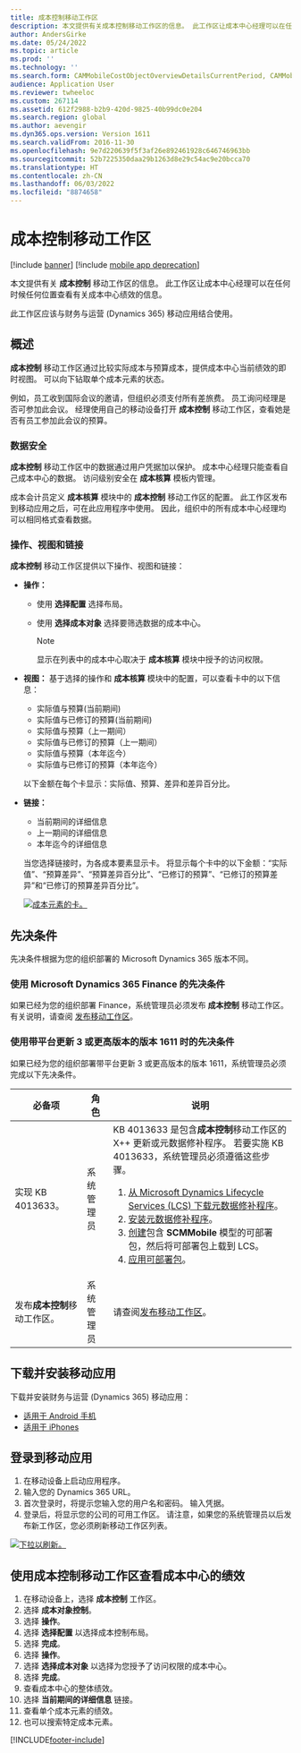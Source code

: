 ```yaml
---
title: 成本控制移动工作区
description: 本文提供有关成本控制移动工作区的信息。 此工作区让成本中心经理可以在任何时候任何位置查看有关成本中心绩效的信息。
author: AndersGirke
ms.date: 05/24/2022
ms.topic: article
ms.prod: ''
ms.technology: ''
ms.search.form: CAMMobileCostObjectOverviewDetailsCurrentPeriod, CAMMobileCostObjectList, CAMMobileCostObjectOverviewDetailsPreviousPeriod, CAMMobileCostObjectOverview, CAMMobileCostObjectOverviewDetailsYearToDate, CAMMobileCostControlWorkspaceConfiguration
audience: Application User
ms.reviewer: twheeloc
ms.custom: 267114
ms.assetid: 612f2988-b2b9-420d-9825-40b99dc0e204
ms.search.region: global
ms.author: aevengir
ms.dyn365.ops.version: Version 1611
ms.search.validFrom: 2016-11-30
ms.openlocfilehash: 9e7d220639f5f3af26e892461928c646746963bb
ms.sourcegitcommit: 52b7225350daa29b1263d8e29c54ac9e20bcca70
ms.translationtype: HT
ms.contentlocale: zh-CN
ms.lasthandoff: 06/03/2022
ms.locfileid: "8874658"
---
```

# <a name="cost-controlling-mobile-workspace"></a>成本控制移动工作区

[!include [banner](../includes/banner.md)]
[!include [mobile app deprecation](../../fin-ops-core/dev-itpro/includes/mobile-app-deprecation-banner.md)]

本文提供有关 **成本控制** 移动工作区的信息。 此工作区让成本中心经理可以在任何时候任何位置查看有关成本中心绩效的信息。

此工作区应该与财务与运营 (Dynamics 365) 移动应用结合使用。

## <a name="overview"></a>概述
**成本控制** 移动工作区通过比较实际成本与预算成本，提供成本中心当前绩效的即时视图。 可以向下钻取单个成本元素的状态。

例如，员工收到国际会议的邀请，但组织必须支付所有差旅费。 员工询问经理是否可参加此会议。 经理使用自己的移动设备打开 **成本控制** 移动工作区，查看她是否有员工参加此会议的预算。

### <a name="data-security"></a>数据安全
**成本控制** 移动工作区中的数据通过用户凭据加以保护。 成本中心经理只能查看自己成本中心的数据。 访问级别安全在 **成本核算** 模板内管理。

成本会计员定义 **成本核算** 模块中的 **成本控制** 移动工作区的配置。 此工作区发布到移动应用之后，可在此应用程序中使用。 因此，组织中的所有成本中心经理均可以相同格式查看数据。

### <a name="actions-views-and-links"></a>操作、视图和链接
**成本控制** 移动工作区提供以下操作、视图和链接：

-   **操作：**

    -   使用 **选择配置** 选择布局。
    -   使用 **选择成本对象** 选择要筛选数据的成本中心。
    
        > [!NOTE]
        > 显示在列表中的成本中心取决于 **成本核算** 模块中授予的访问权限。

-   **视图：** 基于选择的操作和 **成本核算** 模块中的配置，可以查看卡中的以下信息：

    -   实际值与预算(当前期间)
    -   实际值与已修订的预算(当前期间)
    -   实际值与预算（上一期间）
    -   实际值与已修订的预算（上一期间）
    -   实际值与预算（本年迄今）
    -   实际值与已修订的预算（本年迄今）

    以下金额在每个卡显示：实际值、预算、差异和差异百分比。

-   **链接：**

    -   当前期间的详细信息
    -   上一期间的详细信息
    -   本年迄今的详细信息

    当您选择链接时，为各成本要素显示卡。 将显示每个卡中的以下金额：“实际值”、“预算差异”、“预算差异百分比”、“已修订的预算”、“已修订的预算差异”和“已修订的预算差异百分比”。
    
    [![成本元素的卡。](./media/Cost-controlling.png)](./media/Cost-controlling.png)

## <a name="prerequisites"></a>先决条件
先决条件根据为您的组织部署的 Microsoft Dynamics 365 版本不同。

### <a name="prerequisites-if-you-use-microsoft-dynamics-365-finance"></a>使用 Microsoft Dynamics 365 Finance 的先决条件
如果已经为您的组织部署 Finance，系统管理员必须发布 **成本控制** 移动工作区。 有关说明，请查阅 [发布移动工作区](../../fin-ops-core/dev-itpro/mobile-apps/publish-mobile-workspace.md)。

### <a name="prerequisites-if-you-use-version-1611-with-platform-update-3-or-later"></a>使用带平台更新 3 或更高版本的版本 1611 时的先决条件
如果已经为您的组织部署带平台更新 3 或更高版本的版本 1611，系统管理员必须完成以下先决条件。

<table>
<thead>
<tr class="header">
<th>必备项</th>
<th>角色</th>
<th>说明</th>
</tr>
</thead>
<tbody>
<tr class="odd">
<td>实现 KB 4013633。</td>
<td>系统管理员</td>

<td>KB 4013633 是包含<strong>成本控制</strong>移动工作区的 X++ 更新或元数据修补程序。 若要实施 KB 4013633，系统管理员必须遵循这些步骤。
<ol>
<li><a href="/dynamics365/fin-ops-core/dev-itpro/migration-upgrade/download-hotfix-lcs">从 Microsoft Dynamics Lifecycle Services (LCS) 下载元数据修补程序</a>。</li>
<li><a href="/dynamics365/fin-ops-core/dev-itpro/migration-upgrade/install-metadata-hotfix-package">安装元数据修补程序</a>。</li>
<li><a href="/dynamics365/fin-ops-core/dev-itpro/deployment/create-apply-deployable-package">创建</a>包含 <strong>SCMMobile</strong> 模型的可部署包，然后将可部署包上载到 LCS。</li>
<li><a href="/dynamics365/fin-ops-core/dev-itpro/deployment/apply-deployable-package-system">应用可部署包</a>。</li>

</ol></td>
</tr>
<tr class="even">
<td>发布<strong>成本控制</strong>移动工作区。</td>
<td>系统管理员</td>
<td>请查阅<a href="/dynamics365/fin-ops-core/dev-itpro/mobile-apps/publish-mobile-workspace">发布移动工作区</a>。</td>
</tr>
</tbody>
</table>


## <a name="download-and-install-the-mobile-app"></a>下载并安装移动应用
下载并安装财务与运营 (Dynamics 365) 移动应用：

-   [适用于 Android 手机](https://go.microsoft.com/fwlink/?linkid=850662)
-   [适用于 iPhones](https://go.microsoft.com/fwlink/?linkid=850663)

## <a name="sign-in-to-the-mobile-app"></a>登录到移动应用

1.  在移动设备上启动应用程序。
2.  输入您的 Dynamics 365 URL。
3.  首次登录时，将提示您输入您的用户名和密码。 输入凭据。
4.  登录后，将显示您的公司的可用工作区。 请注意，如果您的系统管理员以后发布新工作区，您必须刷新移动工作区列表。

[![下拉以刷新。](./media/pull-to-refresh-list-of-workspaces-183x300.png)](./media/pull-to-refresh-list-of-workspaces.png)

## <a name="view-the-performance-of-your-cost-center-by-using-the-cost-controlling-mobile-workspace"></a>使用成本控制移动工作区查看成本中心的绩效

1.  在移动设备上，选择 **成本控制** 工作区。
2.  选择 **成本对象控制**。
3.  选择 **操作**。
4.  选择 **选择配置** 以选择成本控制布局。
5.  选择 **完成**。
6.  选择 **操作**。
7.  选择 **选择成本对象** 以选择为您授予了访问权限的成本中心。
8.  选择 **完成**。
9.  查看成本中心的整体绩效。
10. 选择 **当前期间的详细信息** 链接。
11. 查看单个成本元素的绩效。
12. 也可以搜索特定成本元素。



[!INCLUDE[footer-include](../../includes/footer-banner.md)]
